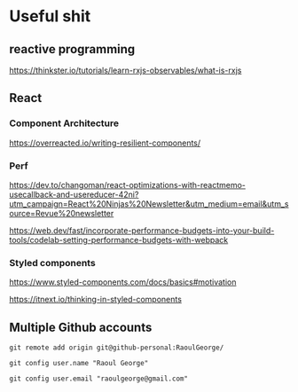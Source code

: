 # Useful shit

## reactive programming
https://thinkster.io/tutorials/learn-rxjs-observables/what-is-rxjs



## React

### Component Architecture

https://overreacted.io/writing-resilient-components/

### Perf
https://dev.to/changoman/react-optimizations-with-reactmemo-usecallback-and-usereducer-42ni?utm_campaign=React%20Ninjas%20Newsletter&utm_medium=email&utm_source=Revue%20newsletter

https://web.dev/fast/incorporate-performance-budgets-into-your-build-tools/codelab-setting-performance-budgets-with-webpack


### Styled components
https://www.styled-components.com/docs/basics#motivation

https://itnext.io/thinking-in-styled-components




## Multiple Github accounts
```
git remote add origin git@github-personal:RaoulGeorge/

git config user.name "Raoul George"

git config user.email "raoulgeorge@gmail.com"
```
